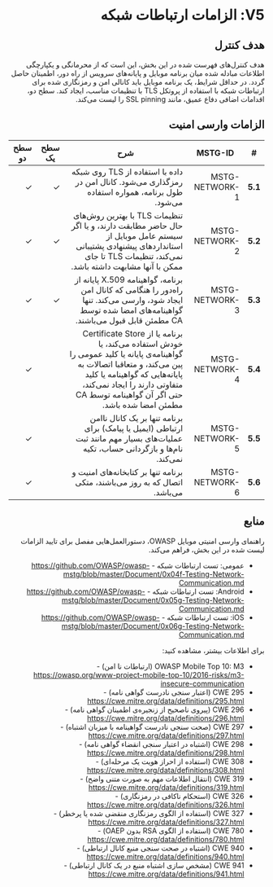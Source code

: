 <div dir="rtl" markdown="1">

# V5: الزامات ارتباطات شبکه

## هدف کنترل

هدف کنترل‌های فهرست شده در این بخش، این است که از محرمانگی و یکپارچگی اطلاعات مبادله شده میان برنامه موبایل و پایانه‌های سرویس از راه دور، اطمینان حاصل گردد. در حداقل شرایط، یک برنامه موبایل باید کانالی امن و رمزنگاری شده برای ارتباطات شبکه با استفاده از پروتکل TLS با تنظیمات مناسب، ایجاد کند. سطح دو، اقدامات اضافی دفاع عمیق، مانند SSL pinning را لیست می‌کند.

## الزامات وارسی امنیت

| # | MSTG-ID | شرح | سطح یک | سطح دو |
| -- | -------- | ---------------------- | - | - |
| **5.1** | MSTG-NETWORK-1 | داده با استفاده از TLS روی شبکه رمزگذاری می‌شود. کانال امن در طول برنامه، همواره استفاده می‌شود. | ✓ | ✓ |
| **5.2** | MSTG-NETWORK-2 | تنظیمات TLS با بهترین روش‌های حال حاضر مطابقت دارند، و یا اگر سیستم عامل موبایل از استانداردهای پیشنهادی پشتیبانی نمی‌کند، تنظیمات TLS تا جای ممکن با آنها مشابهت داشته باشد. | ✓ | ✓ |
| **5.3** | MSTG-NETWORK-3 | برنامه، گواهینامه X.509 پایانه‌ از راه‌دور را هنگامی که کانال امن ایجاد شود، وارسی می‌کند. تنها گواهینامه‌های امضا شده توسط CA مطمئن قابل قبول می‌باشند. | ✓ | ✓ |
| **5.4** | MSTG-NETWORK-4 | برنامه یا از Certificate Store خودش استفاده می‌کند، یا گواهینامه‌ی پایانه یا کلید عمومی را پین می‌کند، و متعاقبا اتصالات به پایانه‌هایی که گواهینامه یا کلید متفاوتی دارند را ایجاد نمی‌کند، حتی اگر آن گواهینامه توسط CA مطمئن امضا شده باشد. |   | ✓ |
| **5.5** | MSTG-NETWORK-5 | برنامه تنها بر یک کانال ناامن ارتباطی (ایمیل یا پیامک) برای عملیات‌های بسیار مهم مانند ثبت نام‌ها و بازگردانی حساب، تکیه نمی‌کند. |  | ✓ |
| **5.6** | MSTG-NETWORK-6 | برنامه تنها بر کتابخانه‌های امنیت و اتصال که به روز می‌باشند، متکی می‌باشد. |  | ✓ |

## منابع

راهنمای وارسی امنیتی موبایل OWASP، دستورالعمل‌هایی مفصل برای تایید الزامات لیست شده در این بخش، فراهم می‌کند.

- عمومی: تست ارتباطات شبکه - <https://github.com/OWASP/owasp-mstg/blob/master/Document/0x04f-Testing-Network-Communication.md>
- Android: تست ارتباطات شبکه - <https://github.com/OWASP/owasp-mstg/blob/master/Document/0x05g-Testing-Network-Communication.md>
- iOS: تست ارتباطات شبکه - <https://github.com/OWASP/owasp-mstg/blob/master/Document/0x06g-Testing-Network-Communication.md>

برای اطلاعات بیشتر، مشاهده کنید:

- OWASP Mobile Top 10: M3 (ارتباطات نا امن) - <https://owasp.org/www-project-mobile-top-10/2016-risks/m3-insecure-communication>
- CWE 295 (اعتبار سنجی نادرست گواهی نامه) - <https://cwe.mitre.org/data/definitions/295.html>
- CWE 296 (پیروی ناصحیح از زنجیره‌ی اطمینان گواهی نامه) - <https://cwe.mitre.org/data/definitions/296.html>
- CWE 297 (صحت سنجی نادرست گواهینامه با میزبان اشتباه) - <https://cwe.mitre.org/data/definitions/297.html>
- CWE 298 (اشتباه در اعتبار سنجی انقضاء گواهی نامه) - <https://cwe.mitre.org/data/definitions/298.html>
- CWE 308 (استفاده از احراز هویت یک مرحله‌ای) - <https://cwe.mitre.org/data/definitions/308.html>
- CWE 319 (انتقال اطلاعات مهم به صورت متنی واضح) - <https://cwe.mitre.org/data/definitions/319.html>
- CWE 326 (استحکام ناکافی در رمزنگاری) - <https://cwe.mitre.org/data/definitions/326.html>
- CWE 327 (استفاده از الگوی رمزنگاری منقضی شده یا پرخطر) - <https://cwe.mitre.org/data/definitions/327.html>
- CWE 780 (استفاده از الگوی RSA بدون OAEP) - <https://cwe.mitre.org/data/definitions/780.html>
- CWE 940 (اشتباه در صحت سنجی منبع کانال ارتباطی) - <https://cwe.mitre.org/data/definitions/940.html>
- CWE 941 (مشخص سازی اشتباه منبع در یک کانال ارتباطی) - <https://cwe.mitre.org/data/definitions/941.html>

</div>
